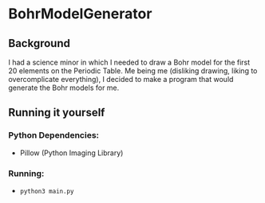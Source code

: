 # BohrModelGenerator
## Background
I had a science minor in which I needed to draw a Bohr model for the first 20 elements on the Periodic Table.
Me being me (disliking drawing, liking to overcomplicate everything), I decided to make a program that would generate the Bohr models for me.

## Running it yourself
### Python Dependencies:
- Pillow (Python Imaging Library)
### Running:
- `python3 main.py`
